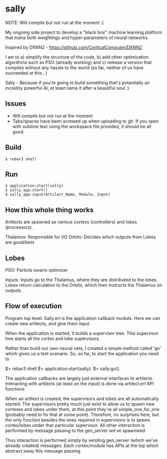 sally
=====

NOTE: Will compile but not run at the moment :(

My ongoing side project to develop a "black box" machine learning platform that trains both weightings and hyper-parameters of neural networks.

Inspired by DXNN2 - https://github.com/CorticalComputer/DXNN2

I am to a) simplify the structure of the code, b) add other optimization algorithms such as PSO (already working) and c) release a version that compiles without any hassle to the world (so far, neither of us have succeeded at this...)

Sally - Because if you're going to build something that's potentially an increibly powerful AI, at least name it after a beautiful soul :)


Issues
-----

* Will compile but not run at the moment
* Tabs/spaces have been screwed up when uploading to git. If you open with sublime text using the workspace file provided, it should be all good.



Build
-----

    $ rebar3 shell


Run
-----

	$ application:start(sally)
	$ sally_app:start()
	$ sally_app:input(Artilect_Name, Module, Input)


## How this whole thing works

Artilects are spawned as various cortexs (controllers) and lobes (processors).

Thalamus: Responsible for I/O
Orbito: Decides which outputs from Lobes are good/best

Lobes
------
PSO: Particle swarm optimizer


Inputs: Inputs go to the Thalamus, where they are distributed to the lobes. Lobes return calculation to the Orbito,
which then instructs the Thalamus on outputs.


Flow of execution
-----------------

Program top level: Sally.erl is the application callback module. Here we can create new artilects, and give them input.

When the application is started, it builds a supervisor tree. This supervisor tree starts all the cortex and lobe supervisors.

Rather than build our own neural nets, I created a simple method called 'go' which gives us a test scenario. So, so far, to start the application you need to

$> rebar3 shell
$> application:start(sally).
$> sally:go().

The application callbacks are largely just external interfaces to artilects. Interacting with artilects (at least on the input) is done via artilect.erl API functions

When an artilect is created, the supervisors and lobes are all automatically started. The supervisors pretty much just exist to allow us to spawn new cortexes and lobes under them, at this point they're all simple_one_for_one (probably need to fix that at some point). Therefore, no surprises here, but the only function besides the ones required in supervisors is to spawn cortex/lobes under that particular supervisor. All other interaction is performed by message passing to the gen_server we've spawnwed

Thus interaction is performed simply by sending gen_server (which we've already created) messages. Each cortex/module has APIs at the top which abstract away this message passing.